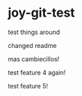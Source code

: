 # joy-git-test
test things around


changed readme

mas cambiecillos!


test feature 4 again!


test feature 5!

